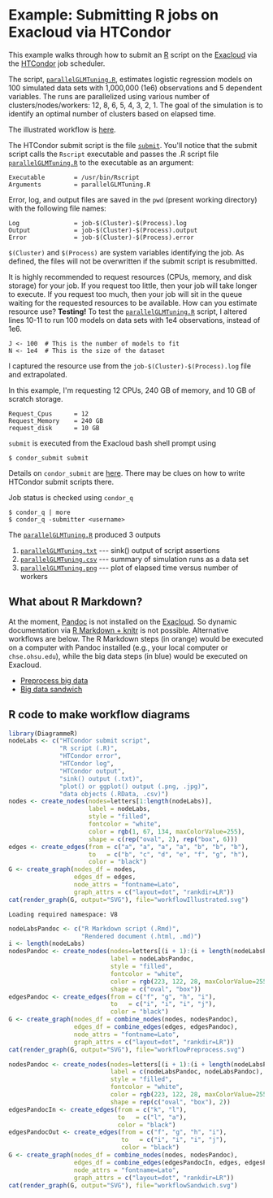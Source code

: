 
# Example: Submitting R jobs on Exacloud via HTCondor

This example walks through how to submit an [R](https://www.r-project.org/) script on the [Exacloud](http://exainfo/) via the [HTCondor](https://research.cs.wisc.edu/htcondor/description.html) job scheduler.

The script, [`parallelGLMTuning.R`](parallelGLMTuning.R), estimates logistic regression models on 100 simulated data sets with 1,000,000 (1e6) observations and 5 dependent variables.
The runs are parallelized using various number of clusters/nodes/workers: 12, 8, 6, 5, 4, 3, 2, 1.
The goal of the simulation is to identify an optimal number of clusters based on elapsed time.

The illustrated workflow is [here](workflowIllustrated.svg).

The HTCondor submit script is the file [`submit`](submit).
You'll notice that the submit script calls the `Rscript` executable and passes the .R script file [`parallelGLMTuning.R`](parallelGLMTuning.R) to the executable as an argument:

```
Executable        = /usr/bin/Rscript
Arguments         = parallelGLMTuning.R
```

Error, log, and output files are saved in the `pwd` (present working directory) with the following file names:

```
Log               = job-$(Cluster)-$(Process).log
Output            = job-$(Cluster)-$(Process).output
Error             = job-$(Cluster)-$(Process).error
```

`$(Cluster)` and `$(Process)` are system variables identifying the job.
As defined, the files will not be overwritten if the submit script is resubmitted.

It is highly recommended to request resources (CPUs, memory, and disk storage) for your job.
If you request too little, then your job will take longer to execute.
If you request too much, then your job will sit in the queue waiting for the requested resources to be available.
How can you estimate resource use?
**Testing!**
To test the [`parallelGLMTuning.R`](parallelGLMTuning.R) script, I altered lines 10-11 to run 100 models on data sets with 1e4 observations, instead of 1e6.

```
J <- 100  # This is the number of models to fit
N <- 1e4  # This is the size of the dataset
```

I captured the resource use from the `job-$(Cluster)-$(Process).log` file and extrapolated.

In this example, I'm requesting 12 CPUs, 240 GB of memory, and 10 GB of scratch storage.

```
Request_Cpus      = 12
Request_Memory    = 240 GB
request_disk      = 10 GB
```

`submit` is executed from the Exacloud bash shell prompt using

```
$ condor_submit submit
```

Details on `condor_submit` are [here](http://research.cs.wisc.edu/htcondor/manual/v7.6/condor_submit.html#74495).
There may be clues on how to write HTCondor submit scripts there.

Job status is checked using `condor_q`

```
$ condor_q | more
$ condor_q -submitter <username>
```

The [`parallelGLMTuning.R`](parallelGLMTuning.R) produced 3 outputs

1. [`parallelGLMTuning.txt`](parallelGLMTuning.txt) --- sink() output of script assertions
2. [`parallelGLMTuning.csv`](parallelGLMTuning.csv) --- summary of simulation runs as a data set
3. [`parallelGLMTuning.png`](parallelGLMTuning.png) --- plot of elapsed time versus number of workers

## What about R Markdown?

At the moment, [Pandoc](http://pandoc.org/) is not installed on the [Exacloud](http://exainfo/).
So dynamic documentation via [R Markdown + knitr](http://rmarkdown.rstudio.com/) is not possible.
Alternative workflows are below. The R Markdown steps (in orange) would be executed on a computer with Pandoc installed (e.g., your local computer or `chse.ohsu.edu`), while the big data steps (in blue) would be executed on Exacloud.

* [Preprocess big data](workflowPreprocess.svg)
* [Big data sandwich](workflowSandwich.svg)

## R code to make workflow diagrams


```R
library(DiagrammeR)
nodeLabs <- c("HTCondor submit script",
              "R script (.R)",
              "HTCondor error",
              "HTCondor log",
              "HTCondor output",
              "sink() output (.txt)",
              "plot() or ggplot() output (.png, .jpg)",
              "data objects (.RData, .csv)")
nodes <- create_nodes(nodes=letters[1:length(nodeLabs)],
                      label = nodeLabs,
                      style = "filled",
                      fontcolor = "white",
                      color = rgb(1, 67, 134, maxColorValue=255),
                      shape = c(rep("oval", 2), rep("box", 6)))
edges <- create_edges(from = c("a", "a", "a", "a", "b", "b", "b"),
                      to   = c("b", "c", "d", "e", "f", "g", "h"),
                      color = "black")
G <- create_graph(nodes_df = nodes,
                  edges_df = edges,
                  node_attrs = "fontname=Lato",
                  graph_attrs = c("layout=dot", "rankdir=LR"))
cat(render_graph(G, output="SVG"), file="workflowIllustrated.svg")
```

    Loading required namespace: V8
    


```R
nodeLabsPandoc <- c("R Markdown script (.Rmd)",
                    "Rendered document (.html, .md)")
i <- length(nodeLabs)
nodesPandoc <- create_nodes(nodes=letters[(i + 1):(i + length(nodeLabsPandoc))],
                            label = nodeLabsPandoc,
                            style = "filled",
                            fontcolor = "white",
                            color = rgb(223, 122, 28, maxColorValue=255),
                            shape = c("oval", "box"))
edgesPandoc <- create_edges(from = c("f", "g", "h", "i"),
                            to   = c("i", "i", "i", "j"),
                            color = "black")
G <- create_graph(nodes_df = combine_nodes(nodes, nodesPandoc),
                  edges_df = combine_edges(edges, edgesPandoc),
                  node_attrs = "fontname=Lato",
                  graph_attrs = c("layout=dot", "rankdir=LR"))
cat(render_graph(G, output="SVG"), file="workflowPreprocess.svg")
```


```R
nodesPandoc <- create_nodes(nodes=letters[(i + 1):(i + length(nodeLabsPandoc) * 2)],
                            label = c(nodeLabsPandoc, nodeLabsPandoc),
                            style = "filled",
                            fontcolor = "white",
                            color = rgb(223, 122, 28, maxColorValue=255),
                            shape = rep(c("oval", "box"), 2))
edgesPandocIn <- create_edges(from = c("k", "l"),
                              to   = c("l", "a"),
                              color = "black")
edgesPandocOut <- create_edges(from = c("f", "g", "h", "i"),
                               to   = c("i", "i", "i", "j"),
                               color = "black")
G <- create_graph(nodes_df = combine_nodes(nodes, nodesPandoc),
                  edges_df = combine_edges(edgesPandocIn, edges, edgesPandocOut),
                  node_attrs = "fontname=Lato",
                  graph_attrs = c("layout=dot", "rankdir=LR"))
cat(render_graph(G, output="SVG"), file="workflowSandwich.svg")
```
